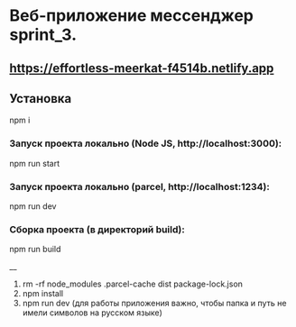 # Веб-приложение мессенджер sprint_3.

## https://effortless-meerkat-f4514b.netlify.app
## Установка
 npm i 
### Запуск проекта локально (Node JS, http://localhost:3000):

npm run start

### Запуск проекта локально (parcel, http://localhost:1234):

npm run dev

### Сборка проекта (в директорий build):
npm run build

__
1. rm -rf node_modules .parcel-cache dist package-lock.json
2. npm install
3. npm run dev
(для работы приложения важно, чтобы папка и путь не имели символов на русском языке) 
